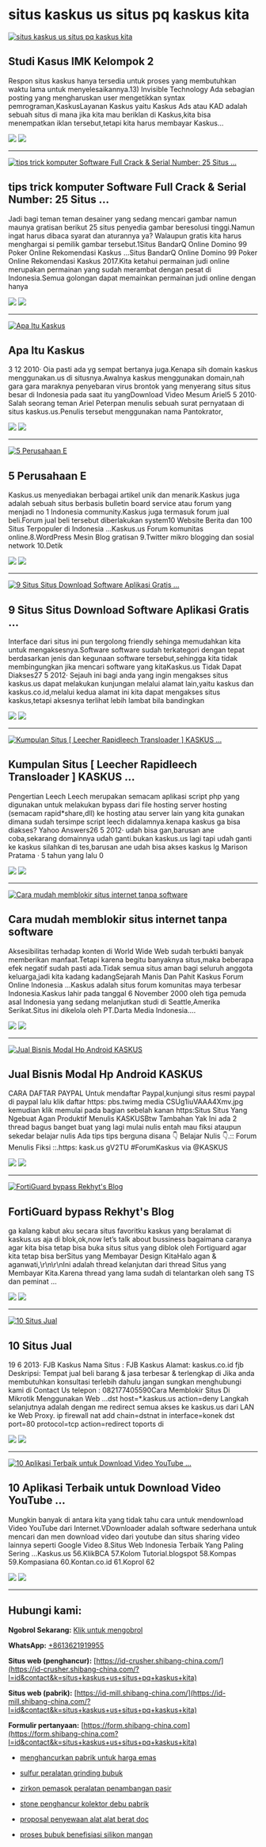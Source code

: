 # situs kaskus us situs pq kaskus kita

<a href="https://swt.shibang-china.com/?l=id&img&k=situs+kaskus+us+situs+pq+kaskus+kita" target="_blank">![situs kaskus us situs pq kaskus kita](http://static.shibang-china.com/all-800x300/976.jpg)</a>

## Studi Kasus IMK Kelompok 2
Respon situs kaskus hanya tersedia untuk proses yang membutuhkan waktu lama untuk menyelesaikannya.13) Invisible Technology Ada sebagian posting yang mengharuskan user mengetikkan syntax pemrograman,KaskusLayanan Kaskus yaitu Kaskus Ads atau KAD adalah sebuah situs di mana jika kita mau beriklan di Kaskus,kita bisa menempatkan iklan tersebut,tetapi kita harus membayar Kaskus…


<a href="https://whatsapp.shibangsoft.com/WhatsApp.php" target="_blank" title="WhatsApp">![](http://static.shibang-china.com/icon/whatsapp.png)</a> <a href="https://swt.shibang-china.com/?l=id&icon&k=situs+kaskus+us+situs+pq+kaskus+kita" target="_blank">![](http://static.shibang-china.com/icon/chat-id.png)</a>

---

<a href="https://swt.shibang-china.com/?l=id&img&k=situs+kaskus+us+situs+pq+kaskus+kita" target="_blank">![tips trick komputer Software Full Crack & Serial Number: 25 Situs …](http://static.shibang-china.com/all-800x300/616.jpg)</a>

## tips trick komputer Software Full Crack & Serial Number: 25 Situs …
Jadi bagi teman teman desainer yang sedang mencari gambar namun maunya gratisan berikut 25 situs penyedia gambar beresolusi tinggi.Namun ingat harus dibaca syarat dan aturannya ya? Walaupun gratis kita harus menghargai si pemilik gambar tersebut.1Situs BandarQ Online Domino 99 Poker Online Rekomendasi Kaskus …Situs BandarQ Online Domino 99 Poker Online Rekomendasi Kaskus 2017.Kita ketahui permainan judi online merupakan permainan yang sudah merambat dengan pesat di Indonesia.Semua golongan dapat memainkan permainan judi online dengan hanya


<a href="https://whatsapp.shibangsoft.com/WhatsApp.php" target="_blank" title="WhatsApp">![](http://static.shibang-china.com/icon/whatsapp.png)</a> <a href="https://swt.shibang-china.com/?l=id&icon&k=situs+kaskus+us+situs+pq+kaskus+kita" target="_blank">![](http://static.shibang-china.com/icon/chat-id.png)</a>

---

<a href="https://swt.shibang-china.com/?l=id&img&k=situs+kaskus+us+situs+pq+kaskus+kita" target="_blank">![Apa Itu Kaskus](http://static.shibang-china.com/all-800x300/941.jpg)</a>

## Apa Itu Kaskus
3 12 2010· Oia pasti ada yg sempat bertanya juga.Kenapa sih domain kaskus menggunakan.us di situsnya.Awalnya kaskus menggunakan domain,nah gara gara maraknya penyebaran virus brontok yang menyerang situs situs besar di Indonesia pada saat itu yangDownload Video Mesum Ariel5 5 2010· Salah seorang teman Ariel Peterpan menulis sebuah surat pernyataan di situs kaskus.us.Penulis tersebut menggunakan nama Pantokrator,


<a href="https://whatsapp.shibangsoft.com/WhatsApp.php" target="_blank" title="WhatsApp">![](http://static.shibang-china.com/icon/whatsapp.png)</a> <a href="https://swt.shibang-china.com/?l=id&icon&k=situs+kaskus+us+situs+pq+kaskus+kita" target="_blank">![](http://static.shibang-china.com/icon/chat-id.png)</a>

---

<a href="https://swt.shibang-china.com/?l=id&img&k=situs+kaskus+us+situs+pq+kaskus+kita" target="_blank">![5 Perusahaan E](http://static.shibang-china.com/all-800x300/183.jpg)</a>

## 5 Perusahaan E
Kaskus.us menyediakan berbagai artikel unik dan menarik.Kaskus juga adalah sebuah situs berbasis bulletin board service atau forum yang menjadi no 1 Indonesia community.Kaskus juga termasuk forum jual beli.Forum jual beli tersebut diberlakukan system10 Website Berita dan 100 Situs Terpopuler di Indonesia …Kaskus.us Forum komunitas online.8.WordPress Mesin Blog gratisan 9.Twitter mikro blogging dan sosial network 10.Detik


<a href="https://whatsapp.shibangsoft.com/WhatsApp.php" target="_blank" title="WhatsApp">![](http://static.shibang-china.com/icon/whatsapp.png)</a> <a href="https://swt.shibang-china.com/?l=id&icon&k=situs+kaskus+us+situs+pq+kaskus+kita" target="_blank">![](http://static.shibang-china.com/icon/chat-id.png)</a>

---

<a href="https://swt.shibang-china.com/?l=id&img&k=situs+kaskus+us+situs+pq+kaskus+kita" target="_blank">![9 Situs Situs Download Software Aplikasi Gratis …](http://static.shibang-china.com/all-800x300/1328.jpg)</a>

## 9 Situs Situs Download Software Aplikasi Gratis …
Interface dari situs ini pun tergolong friendly sehinga memudahkan kita untuk mengaksesnya.Software software sudah terkategori dengan tepat berdasarkan jenis dan kegunaan software tersebut,sehingga kita tidak membingungkan jika mencari software yang kitaKaskus.us Tidak Dapat Diakses27 5 2012· Sejauh ini bagi anda yang ingin mengakses situs kaskus.us dapat melakukan kunjungan melalui alamat lain,yaitu kaskus dan kaskus.co.id,melalui kedua alamat ini kita dapat mengakses situs kaskus,tetapi aksesnya terlihat lebih lambat bila bandingkan


<a href="https://whatsapp.shibangsoft.com/WhatsApp.php" target="_blank" title="WhatsApp">![](http://static.shibang-china.com/icon/whatsapp.png)</a> <a href="https://swt.shibang-china.com/?l=id&icon&k=situs+kaskus+us+situs+pq+kaskus+kita" target="_blank">![](http://static.shibang-china.com/icon/chat-id.png)</a>

---

<a href="https://swt.shibang-china.com/?l=id&img&k=situs+kaskus+us+situs+pq+kaskus+kita" target="_blank">![Kumpulan Situs [ Leecher Rapidleech Transloader ] KASKUS …](http://static.shibang-china.com/all-800x300/811.jpg)</a>

## Kumpulan Situs [ Leecher Rapidleech Transloader ] KASKUS …
Pengertian Leech Leech merupakan semacam aplikasi script php yang digunakan untuk melakukan bypass dari file hosting server hosting (semacam rapid*share,dll) ke hosting atau server lain yang kita gunakan dimana sudah tersimpe script leech didalamnya.kenapa kaskus ga bisa diakses? Yahoo Answers26 5 2012· udah bisa gan,barusan ane coba,sekarang domainnya udah ganti.bukan kaskus.us lagi tapi udah ganti ke kaskus silahkan di tes,barusan ane udah bisa akses kaskus lg Marison Pratama · 5 tahun yang lalu 0


<a href="https://whatsapp.shibangsoft.com/WhatsApp.php" target="_blank" title="WhatsApp">![](http://static.shibang-china.com/icon/whatsapp.png)</a> <a href="https://swt.shibang-china.com/?l=id&icon&k=situs+kaskus+us+situs+pq+kaskus+kita" target="_blank">![](http://static.shibang-china.com/icon/chat-id.png)</a>

---

<a href="https://swt.shibang-china.com/?l=id&img&k=situs+kaskus+us+situs+pq+kaskus+kita" target="_blank">![Cara mudah memblokir situs internet tanpa software](http://static.shibang-china.com/all-800x300/1104.jpg)</a>

## Cara mudah memblokir situs internet tanpa software
Aksesibilitas terhadap konten di World Wide Web sudah terbukti banyak memberikan manfaat.Tetapi karena begitu banyaknya situs,maka beberapa efek negatif sudah pasti ada.Tidak semua situs aman bagi seluruh anggota keluarga,jadi kita kadang kadangSejarah Manis Dan Pahit Kaskus Forum Online Indonesia …Kaskus adalah situs forum komunitas maya terbesar Indonesia.Kaskus lahir pada tanggal 6 November 2000 oleh tiga pemuda asal Indonesia yang sedang melanjutkan studi di Seattle,Amerika Serikat.Situs ini dikelola oleh PT.Darta Media Indonesia.…


<a href="https://whatsapp.shibangsoft.com/WhatsApp.php" target="_blank" title="WhatsApp">![](http://static.shibang-china.com/icon/whatsapp.png)</a> <a href="https://swt.shibang-china.com/?l=id&icon&k=situs+kaskus+us+situs+pq+kaskus+kita" target="_blank">![](http://static.shibang-china.com/icon/chat-id.png)</a>

---

<a href="https://swt.shibang-china.com/?l=id&img&k=situs+kaskus+us+situs+pq+kaskus+kita" target="_blank">![Jual Bisnis Modal Hp Android KASKUS](http://static.shibang-china.com/all-800x300/589.jpg)</a>

## Jual Bisnis Modal Hp Android KASKUS
CARA DAFTAR PAYPAL Untuk mendaftar Paypal,kunjungi situs resmi paypal di paypal lalu klik daftar https: pbs.twimg media CSUg1iuVAAA4Xmv.jpg kemudian klik memulai pada bagian sebelah kanan https:Situs Situs Yang Ngebuat Agan Produktif Menulis KASKUSBtw Tambahan Yak Ini ada 2 thread bagus banget buat yang lagi mulai nulis entah mau fiksi ataupun sekedar belajar nulis Ada tips tips berguna disana 👇 Belajar Nulis 👇.:: Forum Menulis Fiksi ::.https: kask.us gV2TU #ForumKaskus via @KASKUS


<a href="https://whatsapp.shibangsoft.com/WhatsApp.php" target="_blank" title="WhatsApp">![](http://static.shibang-china.com/icon/whatsapp.png)</a> <a href="https://swt.shibang-china.com/?l=id&icon&k=situs+kaskus+us+situs+pq+kaskus+kita" target="_blank">![](http://static.shibang-china.com/icon/chat-id.png)</a>

---

<a href="https://swt.shibang-china.com/?l=id&img&k=situs+kaskus+us+situs+pq+kaskus+kita" target="_blank">![FortiGuard bypass Rekhyt's Blog](http://static.shibang-china.com/all-800x300/623.jpg)</a>

## FortiGuard bypass Rekhyt's Blog
ga kalang kabut aku secara situs favoritku kaskus yang beralamat di kaskus.us aja di blok,ok,now let’s talk about bussiness bagaimana caranya agar kita bisa tetap bisa buka situs situs yang diblok oleh Fortiguard agar kita tetap bisa berSitus yang Membayar Design KitaHalo agan & aganwati,\r\n\r\nIni adalah thread kelanjutan dari thread Situs yang Membayar Kita.Karena thread yang lama sudah di telantarkan oleh sang TS dan peminat …


<a href="https://whatsapp.shibangsoft.com/WhatsApp.php" target="_blank" title="WhatsApp">![](http://static.shibang-china.com/icon/whatsapp.png)</a> <a href="https://swt.shibang-china.com/?l=id&icon&k=situs+kaskus+us+situs+pq+kaskus+kita" target="_blank">![](http://static.shibang-china.com/icon/chat-id.png)</a>

---

<a href="https://swt.shibang-china.com/?l=id&img&k=situs+kaskus+us+situs+pq+kaskus+kita" target="_blank">![10 Situs Jual](http://static.shibang-china.com/all-800x300/684.jpg)</a>

## 10 Situs Jual
19 6 2013· FJB Kaskus Nama Situs : FJB Kaskus Alamat: kaskus.co.id fjb Deskripsi: Tempat jual beli barang & jasa terbesar & terlengkap di Jika anda membutuhkan konsultasi terlebih dahulu jangan sungkan menghubungi kami di Contact Us telepon : 082177405590Cara Memblokir Situs Di Mikrotik Menggunakan Web …dst host=*.kaskus.us action=deny Langkah selanjutnya adalah dengan me redirect semua akses ke kaskus.us dari LAN ke Web Proxy. ip firewall nat add chain=dstnat in interface=konek dst port=80 protocol=tcp action=redirect toports di


<a href="https://whatsapp.shibangsoft.com/WhatsApp.php" target="_blank" title="WhatsApp">![](http://static.shibang-china.com/icon/whatsapp.png)</a> <a href="https://swt.shibang-china.com/?l=id&icon&k=situs+kaskus+us+situs+pq+kaskus+kita" target="_blank">![](http://static.shibang-china.com/icon/chat-id.png)</a>

---

<a href="https://swt.shibang-china.com/?l=id&img&k=situs+kaskus+us+situs+pq+kaskus+kita" target="_blank">![10 Aplikasi Terbaik untuk Download Video YouTube …](http://static.shibang-china.com/all-800x300/998.jpg)</a>

## 10 Aplikasi Terbaik untuk Download Video YouTube …
Mungkin banyak di antara kita yang tidak tahu cara untuk mendownload Video YouTube dari Internet.VDownloader adalah software sederhana untuk mencari dan men download video dari youtube dan situs sharing video lainnya seperti Google Video 8.Situs Web Indonesia Terbaik Yang Paling Sering …Kaskus.us 56.KlikBCA 57.Kolom Tutorial.blogspot 58.Kompas 59.Kompasiana 60.Kontan.co.id 61.Koprol 62


<a href="https://whatsapp.shibangsoft.com/WhatsApp.php" target="_blank" title="WhatsApp">![](http://static.shibang-china.com/icon/whatsapp.png)</a> <a href="https://swt.shibang-china.com/?l=id&icon&k=situs+kaskus+us+situs+pq+kaskus+kita" target="_blank">![](http://static.shibang-china.com/icon/chat-id.png)</a>

---
## Hubungi kami:

**Ngobrol Sekarang:** [Klik untuk mengobrol](https://swt.shibang-china.com?l=id&contact&k=situs+kaskus+us+situs+pq+kaskus+kita)

**WhatsApp:**  [+8613621919955](https://whatsapp.shibangsoft.com/WhatsApp.php)

**Situs web (penghancur):** [https://id-crusher.shibang-china.com/](https://id-crusher.shibang-china.com/?l=id&contact&k=situs+kaskus+us+situs+pq+kaskus+kita)

**Situs web (pabrik):** [https://id-mill.shibang-china.com/](https://id-mill.shibang-china.com/?l=id&contact&k=situs+kaskus+us+situs+pq+kaskus+kita)

**Formulir pertanyaan:** [https://form.shibang-china.com](https://form.shibang-china.com?l=id&contact&k=situs+kaskus+us+situs+pq+kaskus+kita)

* [menghancurkan pabrik untuk harga emas](../26/menghancurkan%20pabrik%20untuk%20harga%20emas.md)

* [sulfur peralatan grinding bubuk](../24/sulfur%20peralatan%20grinding%20bubuk.md)

* [zirkon pemasok peralatan penambangan pasir](../26/zirkon%20pemasok%20peralatan%20penambangan%20pasir.md)

* [stone penghancur kolektor debu pabrik](../21/stone%20penghancur%20kolektor%20debu%20pabrik.md)

* [proposal penyewaan alat alat berat doc](../25/proposal%20penyewaan%20alat%20alat%20berat%20doc.md)

* [proses bubuk benefisiasi silikon mangan](../28/proses%20bubuk%20benefisiasi%20silikon%20mangan.md)
